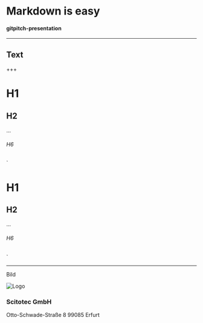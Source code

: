 # Markdown is easy
#### gitpitch-presentation

---

## Text

+++

# H1
## H2
...  
###### H6
`
# H1
## H2
...
###### H6
`
 
---

Bild

![Logo](http://scitotec.com/wp-content/uploads/2014/03/logo_dunkel.png)
### Scitotec GmbH
Otto-Schwade-Straße 8
99085 Erfurt
